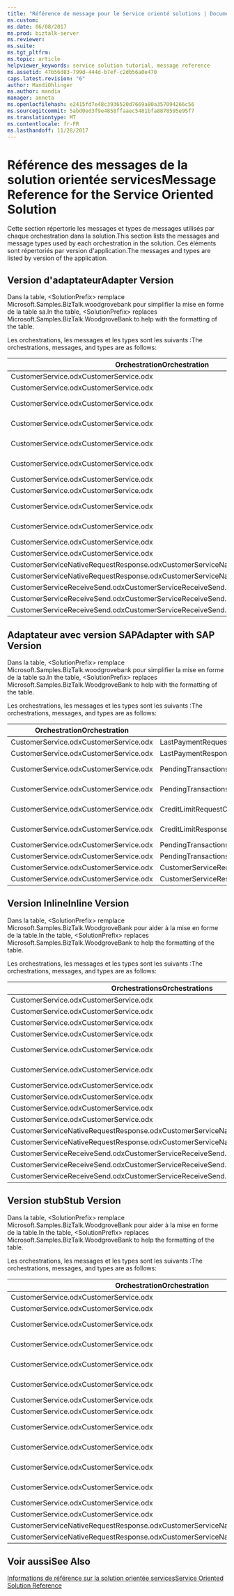 ```yaml
---
title: "Référence de message pour le Service orienté solutions | Documents Microsoft"
ms.custom: 
ms.date: 06/08/2017
ms.prod: biztalk-server
ms.reviewer: 
ms.suite: 
ms.tgt_pltfrm: 
ms.topic: article
helpviewer_keywords: service solution tutorial, message reference
ms.assetid: 47b56d83-799d-444d-b7ef-c2db56a0e470
caps.latest.revision: "6"
author: MandiOhlinger
ms.author: mandia
manager: anneta
ms.openlocfilehash: e2415fd7e48c3936520d7669a80a357094266c56
ms.sourcegitcommit: 5abd0ed3f9e4858ffaaec5481bfa8878595e95f7
ms.translationtype: MT
ms.contentlocale: fr-FR
ms.lasthandoff: 11/28/2017
---
```

# <a name="message-reference-for-the-service-oriented-solution"></a><span data-ttu-id="27d5b-102">Référence des messages de la solution orientée services</span><span class="sxs-lookup"><span data-stu-id="27d5b-102">Message Reference for the Service Oriented Solution</span></span>
<span data-ttu-id="27d5b-103">Cette section répertorie les messages et types de messages utilisés par chaque orchestration dans la solution.</span><span class="sxs-lookup"><span data-stu-id="27d5b-103">This section lists the messages and message types used by each orchestration in the solution.</span></span> <span data-ttu-id="27d5b-104">Ces éléments sont répertoriés par version d'application.</span><span class="sxs-lookup"><span data-stu-id="27d5b-104">The messages and types are listed by version of the application.</span></span>  
  
## <a name="adapter-version"></a><span data-ttu-id="27d5b-105">Version d'adaptateur</span><span class="sxs-lookup"><span data-stu-id="27d5b-105">Adapter Version</span></span>  
 <span data-ttu-id="27d5b-106">Dans la table, \<SolutionPrefix\> remplace Microsoft.Samples.BizTalk.woodgrovebank pour simplifier la mise en forme de la table sa.</span><span class="sxs-lookup"><span data-stu-id="27d5b-106">In the table, \<SolutionPrefix\> replaces Microsoft.Samples.BizTalk.WoodgroveBank to help with the formatting of the table.</span></span>  
  
 <span data-ttu-id="27d5b-107">Les orchestrations, les messages et les types sont les suivants :</span><span class="sxs-lookup"><span data-stu-id="27d5b-107">The orchestrations, messages, and types are as follows:</span></span>  
  
|<span data-ttu-id="27d5b-108">Orchestration</span><span class="sxs-lookup"><span data-stu-id="27d5b-108">Orchestration</span></span>|<span data-ttu-id="27d5b-109">Message</span><span class="sxs-lookup"><span data-stu-id="27d5b-109">Message</span></span>|<span data-ttu-id="27d5b-110">Type de message</span><span class="sxs-lookup"><span data-stu-id="27d5b-110">Message Type</span></span>|  
|-------------------|-------------|------------------|  
|<span data-ttu-id="27d5b-111">CustomerService.odx</span><span class="sxs-lookup"><span data-stu-id="27d5b-111">CustomerService.odx</span></span>|<span data-ttu-id="27d5b-112">LastPaymentRequest</span><span class="sxs-lookup"><span data-stu-id="27d5b-112">LastPaymentRequest</span></span>|<span data-ttu-id="27d5b-113">\<SolutionPrefix\>. Schemas.LastPaymentRequest</span><span class="sxs-lookup"><span data-stu-id="27d5b-113">\<SolutionPrefix\>.Schemas.LastPaymentRequest</span></span>|  
|<span data-ttu-id="27d5b-114">CustomerService.odx</span><span class="sxs-lookup"><span data-stu-id="27d5b-114">CustomerService.odx</span></span>|<span data-ttu-id="27d5b-115">LastPaymentResponse</span><span class="sxs-lookup"><span data-stu-id="27d5b-115">LastPaymentResponse</span></span>|<span data-ttu-id="27d5b-116">\<SolutionPrefix\>. Schemas.LastPaymentResponse</span><span class="sxs-lookup"><span data-stu-id="27d5b-116">\<SolutionPrefix\>.Schemas.LastPaymentResponse</span></span>|  
|<span data-ttu-id="27d5b-117">CustomerService.odx</span><span class="sxs-lookup"><span data-stu-id="27d5b-117">CustomerService.odx</span></span>|<span data-ttu-id="27d5b-118">PendingTransactionsWSRequest</span><span class="sxs-lookup"><span data-stu-id="27d5b-118">PendingTransactionsWSRequest</span></span>|<span data-ttu-id="27d5b-119">\<SolutionPrefix\>. Orchestrations.Adapter.PendTransWS.PendingTransactionsWebService_. GetPendingTransactions_request</span><span class="sxs-lookup"><span data-stu-id="27d5b-119">\<SolutionPrefix\>.Orchestrations.Adapter.PendTransWS.PendingTransactionsWebService_.GetPendingTransactions_request</span></span>|  
|<span data-ttu-id="27d5b-120">CustomerService.odx</span><span class="sxs-lookup"><span data-stu-id="27d5b-120">CustomerService.odx</span></span>|<span data-ttu-id="27d5b-121">PendingTransactionsWSResponse</span><span class="sxs-lookup"><span data-stu-id="27d5b-121">PendingTransactionsWSResponse</span></span>|<span data-ttu-id="27d5b-122">\<SolutionPrefix\>. Orchestrations.Adapter.PendTransWS.PendingTransactionsWebService_. GetPendingTransactions_response</span><span class="sxs-lookup"><span data-stu-id="27d5b-122">\<SolutionPrefix\>.Orchestrations.Adapter.PendTransWS.PendingTransactionsWebService_.GetPendingTransactions_response</span></span>|  
|<span data-ttu-id="27d5b-123">CustomerService.odx</span><span class="sxs-lookup"><span data-stu-id="27d5b-123">CustomerService.odx</span></span>|<span data-ttu-id="27d5b-124">CreditLimitRequest</span><span class="sxs-lookup"><span data-stu-id="27d5b-124">CreditLimitRequest</span></span>|<span data-ttu-id="27d5b-125">\<SolutionPrefix\>. Schemas.BAPI_BANKACCT_GET_DETAIL. BAPI_BANKACCT_GET_DETAIL_Request</span><span class="sxs-lookup"><span data-stu-id="27d5b-125">\<SolutionPrefix\>.Schemas.BAPI_BANKACCT_GET_DETAIL.BAPI_BANKACCT_GET_DETAIL_Request</span></span>|  
|<span data-ttu-id="27d5b-126">CustomerService.odx</span><span class="sxs-lookup"><span data-stu-id="27d5b-126">CustomerService.odx</span></span>|<span data-ttu-id="27d5b-127">CreditLimitResponse</span><span class="sxs-lookup"><span data-stu-id="27d5b-127">CreditLimitResponse</span></span>|<span data-ttu-id="27d5b-128">\<SolutionPrefix\>. Schemas.BAPI_BANKACCT_GET_DETAIL. BAPI_BANKACCT_GET_DETAIL_Response</span><span class="sxs-lookup"><span data-stu-id="27d5b-128">\<SolutionPrefix\>.Schemas.BAPI_BANKACCT_GET_DETAIL.BAPI_BANKACCT_GET_DETAIL_Response</span></span>|  
|<span data-ttu-id="27d5b-129">CustomerService.odx</span><span class="sxs-lookup"><span data-stu-id="27d5b-129">CustomerService.odx</span></span>|<span data-ttu-id="27d5b-130">PendingTransactionsRequest</span><span class="sxs-lookup"><span data-stu-id="27d5b-130">PendingTransactionsRequest</span></span>|<span data-ttu-id="27d5b-131">\<SolutionPrefix\>. Schemas.PendingTransactionsRequest</span><span class="sxs-lookup"><span data-stu-id="27d5b-131">\<SolutionPrefix\>.Schemas.PendingTransactionsRequest</span></span>|  
|<span data-ttu-id="27d5b-132">CustomerService.odx</span><span class="sxs-lookup"><span data-stu-id="27d5b-132">CustomerService.odx</span></span>|<span data-ttu-id="27d5b-133">PendingTransactionsResponse</span><span class="sxs-lookup"><span data-stu-id="27d5b-133">PendingTransactionsResponse</span></span>|<span data-ttu-id="27d5b-134">\<SolutionPrefix\>. Schemas.PendingTransactionsResponse</span><span class="sxs-lookup"><span data-stu-id="27d5b-134">\<SolutionPrefix\>.Schemas.PendingTransactionsResponse</span></span>|  
|<span data-ttu-id="27d5b-135">CustomerService.odx</span><span class="sxs-lookup"><span data-stu-id="27d5b-135">CustomerService.odx</span></span>|<span data-ttu-id="27d5b-136">StubSAPWebServiceRequest</span><span class="sxs-lookup"><span data-stu-id="27d5b-136">StubSAPWebServiceRequest</span></span>|<span data-ttu-id="27d5b-137">\<SolutionPrefix\>. Orchestrations.Adapter.StubSAPWS.StubSAPWS_. GetAccountDetails_request</span><span class="sxs-lookup"><span data-stu-id="27d5b-137">\<SolutionPrefix\>.Orchestrations.Adapter.StubSAPWS.StubSAPWS_.GetAccountDetails_request</span></span>|  
|<span data-ttu-id="27d5b-138">CustomerService.odx</span><span class="sxs-lookup"><span data-stu-id="27d5b-138">CustomerService.odx</span></span>|<span data-ttu-id="27d5b-139">StubSAPWebServiceResponse</span><span class="sxs-lookup"><span data-stu-id="27d5b-139">StubSAPWebServiceResponse</span></span>|<span data-ttu-id="27d5b-140">\<SolutionPrefix\>. Orchestrations.Adapter.StubSAPWS.StubSAPWS_. GetAccountDetails_response</span><span class="sxs-lookup"><span data-stu-id="27d5b-140">\<SolutionPrefix\>.Orchestrations.Adapter.StubSAPWS.StubSAPWS_.GetAccountDetails_response</span></span>|  
|<span data-ttu-id="27d5b-141">CustomerService.odx</span><span class="sxs-lookup"><span data-stu-id="27d5b-141">CustomerService.odx</span></span>|<span data-ttu-id="27d5b-142">CustomerServiceRequest</span><span class="sxs-lookup"><span data-stu-id="27d5b-142">CustomerServiceRequest</span></span>|<span data-ttu-id="27d5b-143">\<SolutionPrefix\>. Schemas.CustomerServiceRequest</span><span class="sxs-lookup"><span data-stu-id="27d5b-143">\<SolutionPrefix\>.Schemas.CustomerServiceRequest</span></span>|  
|<span data-ttu-id="27d5b-144">CustomerService.odx</span><span class="sxs-lookup"><span data-stu-id="27d5b-144">CustomerService.odx</span></span>|<span data-ttu-id="27d5b-145">CustomerServiceResponse</span><span class="sxs-lookup"><span data-stu-id="27d5b-145">CustomerServiceResponse</span></span>|<span data-ttu-id="27d5b-146">\<SolutionPrefix\>. Schemas.CustomerServiceResponse</span><span class="sxs-lookup"><span data-stu-id="27d5b-146">\<SolutionPrefix\>.Schemas.CustomerServiceResponse</span></span>|  
|<span data-ttu-id="27d5b-147">CustomerServiceNativeRequestResponse.odx</span><span class="sxs-lookup"><span data-stu-id="27d5b-147">CustomerServiceNativeRequestResponse.odx</span></span>|<span data-ttu-id="27d5b-148">CustomerServiceRequest</span><span class="sxs-lookup"><span data-stu-id="27d5b-148">CustomerServiceRequest</span></span>|<span data-ttu-id="27d5b-149">\<SolutionPrefix\>. Schemas.CustomerServiceRequest</span><span class="sxs-lookup"><span data-stu-id="27d5b-149">\<SolutionPrefix\>.Schemas.CustomerServiceRequest</span></span>|  
|<span data-ttu-id="27d5b-150">CustomerServiceNativeRequestResponse.odx</span><span class="sxs-lookup"><span data-stu-id="27d5b-150">CustomerServiceNativeRequestResponse.odx</span></span>|<span data-ttu-id="27d5b-151">CustomerServiceResponse</span><span class="sxs-lookup"><span data-stu-id="27d5b-151">CustomerServiceResponse</span></span>|<span data-ttu-id="27d5b-152">\<SolutionPrefix\>. Schemas.CustomerServiceResponse</span><span class="sxs-lookup"><span data-stu-id="27d5b-152">\<SolutionPrefix\>.Schemas.CustomerServiceResponse</span></span>|  
|<span data-ttu-id="27d5b-153">CustomerServiceReceiveSend.odx</span><span class="sxs-lookup"><span data-stu-id="27d5b-153">CustomerServiceReceiveSend.odx</span></span>|<span data-ttu-id="27d5b-154">CustomerServiceResponse2</span><span class="sxs-lookup"><span data-stu-id="27d5b-154">CustomerServiceResponse2</span></span>|<span data-ttu-id="27d5b-155">\<SolutionPrefix\>. Schemas.CustomerServiceResponse</span><span class="sxs-lookup"><span data-stu-id="27d5b-155">\<SolutionPrefix\>.Schemas.CustomerServiceResponse</span></span>|  
|<span data-ttu-id="27d5b-156">CustomerServiceReceiveSend.odx</span><span class="sxs-lookup"><span data-stu-id="27d5b-156">CustomerServiceReceiveSend.odx</span></span>|<span data-ttu-id="27d5b-157">CustomerServiceResponse</span><span class="sxs-lookup"><span data-stu-id="27d5b-157">CustomerServiceResponse</span></span>|<span data-ttu-id="27d5b-158">\<SolutionPrefix\>. Schemas.CustomerServiceResponse</span><span class="sxs-lookup"><span data-stu-id="27d5b-158">\<SolutionPrefix\>.Schemas.CustomerServiceResponse</span></span>|  
|<span data-ttu-id="27d5b-159">CustomerServiceReceiveSend.odx</span><span class="sxs-lookup"><span data-stu-id="27d5b-159">CustomerServiceReceiveSend.odx</span></span>|<span data-ttu-id="27d5b-160">CustomerServiceRequest</span><span class="sxs-lookup"><span data-stu-id="27d5b-160">CustomerServiceRequest</span></span>|<span data-ttu-id="27d5b-161">\<SolutionPrefix\>. Schemas.CustomerServiceRequest</span><span class="sxs-lookup"><span data-stu-id="27d5b-161">\<SolutionPrefix\>.Schemas.CustomerServiceRequest</span></span>|  
  
## <a name="adapter-with-sap-version"></a><span data-ttu-id="27d5b-162">Adaptateur avec version SAP</span><span class="sxs-lookup"><span data-stu-id="27d5b-162">Adapter with SAP Version</span></span>  
 <span data-ttu-id="27d5b-163">Dans la table, \<SolutionPrefix\> remplace Microsoft.Samples.BizTalk.woodgrovebank pour simplifier la mise en forme de la table sa.</span><span class="sxs-lookup"><span data-stu-id="27d5b-163">In the table, \<SolutionPrefix\> replaces Microsoft.Samples.BizTalk.WoodgroveBank to help with the formatting of the table.</span></span>  
  
 <span data-ttu-id="27d5b-164">Les orchestrations, les messages et les types sont les suivants :</span><span class="sxs-lookup"><span data-stu-id="27d5b-164">The orchestrations, messages, and types are as follows:</span></span>  
  
|<span data-ttu-id="27d5b-165">Orchestration</span><span class="sxs-lookup"><span data-stu-id="27d5b-165">Orchestration</span></span>|<span data-ttu-id="27d5b-166">Message</span><span class="sxs-lookup"><span data-stu-id="27d5b-166">Message</span></span>|<span data-ttu-id="27d5b-167">Type de message</span><span class="sxs-lookup"><span data-stu-id="27d5b-167">Message Type</span></span>|  
|-------------------|-------------|------------------|  
|<span data-ttu-id="27d5b-168">CustomerService.odx</span><span class="sxs-lookup"><span data-stu-id="27d5b-168">CustomerService.odx</span></span>|<span data-ttu-id="27d5b-169">LastPaymentRequest</span><span class="sxs-lookup"><span data-stu-id="27d5b-169">LastPaymentRequest</span></span>|<span data-ttu-id="27d5b-170">\<SolutionPrefix\>. Schemas.LastPaymentRequest</span><span class="sxs-lookup"><span data-stu-id="27d5b-170">\<SolutionPrefix\>.Schemas.LastPaymentRequest</span></span>|  
|<span data-ttu-id="27d5b-171">CustomerService.odx</span><span class="sxs-lookup"><span data-stu-id="27d5b-171">CustomerService.odx</span></span>|<span data-ttu-id="27d5b-172">LastPaymentResponse</span><span class="sxs-lookup"><span data-stu-id="27d5b-172">LastPaymentResponse</span></span>|<span data-ttu-id="27d5b-173">\<SolutionPrefix\>. Schemas.LastPaymentResponse</span><span class="sxs-lookup"><span data-stu-id="27d5b-173">\<SolutionPrefix\>.Schemas.LastPaymentResponse</span></span>|  
|<span data-ttu-id="27d5b-174">CustomerService.odx</span><span class="sxs-lookup"><span data-stu-id="27d5b-174">CustomerService.odx</span></span>|<span data-ttu-id="27d5b-175">PendingTransactionsWSRequest</span><span class="sxs-lookup"><span data-stu-id="27d5b-175">PendingTransactionsWSRequest</span></span>|<span data-ttu-id="27d5b-176">\<SolutionPrefix\>. Orchestrations.Adapter.PendTransWS.PendingTransactionsWebService_. GetPendingTransactions_request</span><span class="sxs-lookup"><span data-stu-id="27d5b-176">\<SolutionPrefix\>.Orchestrations.Adapter.PendTransWS.PendingTransactionsWebService_.GetPendingTransactions_request</span></span>|  
|<span data-ttu-id="27d5b-177">CustomerService.odx</span><span class="sxs-lookup"><span data-stu-id="27d5b-177">CustomerService.odx</span></span>|<span data-ttu-id="27d5b-178">PendingTransactionsWSResponse</span><span class="sxs-lookup"><span data-stu-id="27d5b-178">PendingTransactionsWSResponse</span></span>|<span data-ttu-id="27d5b-179">\<SolutionPrefix\>. Orchestrations.Adapter.PendTransWS.PendingTransactionsWebService_. GetPendingTransactions_response</span><span class="sxs-lookup"><span data-stu-id="27d5b-179">\<SolutionPrefix\>.Orchestrations.Adapter.PendTransWS.PendingTransactionsWebService_.GetPendingTransactions_response</span></span>|  
|<span data-ttu-id="27d5b-180">CustomerService.odx</span><span class="sxs-lookup"><span data-stu-id="27d5b-180">CustomerService.odx</span></span>|<span data-ttu-id="27d5b-181">CreditLimitRequest</span><span class="sxs-lookup"><span data-stu-id="27d5b-181">CreditLimitRequest</span></span>|<span data-ttu-id="27d5b-182">\<SolutionPrefix\>. Schemas.BAPI_BANKACCT_GET_DETAIL. BAPI_BANKACCT_GET_DETAIL_Request</span><span class="sxs-lookup"><span data-stu-id="27d5b-182">\<SolutionPrefix\>.Schemas.BAPI_BANKACCT_GET_DETAIL.BAPI_BANKACCT_GET_DETAIL_Request</span></span>|  
|<span data-ttu-id="27d5b-183">CustomerService.odx</span><span class="sxs-lookup"><span data-stu-id="27d5b-183">CustomerService.odx</span></span>|<span data-ttu-id="27d5b-184">CreditLimitResponse</span><span class="sxs-lookup"><span data-stu-id="27d5b-184">CreditLimitResponse</span></span>|<span data-ttu-id="27d5b-185">\<SolutionPrefix\>. Schemas.BAPI_BANKACCT_GET_DETAIL. BAPI_BANKACCT_GET_DETAIL_Response</span><span class="sxs-lookup"><span data-stu-id="27d5b-185">\<SolutionPrefix\>.Schemas.BAPI_BANKACCT_GET_DETAIL.BAPI_BANKACCT_GET_DETAIL_Response</span></span>|  
|<span data-ttu-id="27d5b-186">CustomerService.odx</span><span class="sxs-lookup"><span data-stu-id="27d5b-186">CustomerService.odx</span></span>|<span data-ttu-id="27d5b-187">PendingTransactionsRequest</span><span class="sxs-lookup"><span data-stu-id="27d5b-187">PendingTransactionsRequest</span></span>|<span data-ttu-id="27d5b-188">\<SolutionPrefix\>. Schemas.PendingTransactionsRequest</span><span class="sxs-lookup"><span data-stu-id="27d5b-188">\<SolutionPrefix\>.Schemas.PendingTransactionsRequest</span></span>|  
|<span data-ttu-id="27d5b-189">CustomerService.odx</span><span class="sxs-lookup"><span data-stu-id="27d5b-189">CustomerService.odx</span></span>|<span data-ttu-id="27d5b-190">PendingTransactionsResponse</span><span class="sxs-lookup"><span data-stu-id="27d5b-190">PendingTransactionsResponse</span></span>|<span data-ttu-id="27d5b-191">\<SolutionPrefix\>. Schemas.PendingTransactionsResponse</span><span class="sxs-lookup"><span data-stu-id="27d5b-191">\<SolutionPrefix\>.Schemas.PendingTransactionsResponse</span></span>|  
|<span data-ttu-id="27d5b-192">CustomerService.odx</span><span class="sxs-lookup"><span data-stu-id="27d5b-192">CustomerService.odx</span></span>|<span data-ttu-id="27d5b-193">CustomerServiceRequest</span><span class="sxs-lookup"><span data-stu-id="27d5b-193">CustomerServiceRequest</span></span>|<span data-ttu-id="27d5b-194">\<SolutionPrefix\>. Schemas.CustomerServiceRequest</span><span class="sxs-lookup"><span data-stu-id="27d5b-194">\<SolutionPrefix\>.Schemas.CustomerServiceRequest</span></span>|  
|<span data-ttu-id="27d5b-195">CustomerService.odx</span><span class="sxs-lookup"><span data-stu-id="27d5b-195">CustomerService.odx</span></span>|<span data-ttu-id="27d5b-196">CustomerServiceResponse</span><span class="sxs-lookup"><span data-stu-id="27d5b-196">CustomerServiceResponse</span></span>|<span data-ttu-id="27d5b-197">\<SolutionPrefix\>. Schemas.CustomerServiceResponse</span><span class="sxs-lookup"><span data-stu-id="27d5b-197">\<SolutionPrefix\>.Schemas.CustomerServiceResponse</span></span>|  
  
## <a name="inline-version"></a><span data-ttu-id="27d5b-198">Version Inline</span><span class="sxs-lookup"><span data-stu-id="27d5b-198">Inline Version</span></span>  
 <span data-ttu-id="27d5b-199">Dans la table, \<SolutionPrefix\> remplace Microsoft.Samples.BizTalk.WoodgroveBank pour aider à la mise en forme de la table.</span><span class="sxs-lookup"><span data-stu-id="27d5b-199">In the table, \<SolutionPrefix\> replaces Microsoft.Samples.BizTalk.WoodgroveBank to help the formatting of the table.</span></span>  
  
 <span data-ttu-id="27d5b-200">Les orchestrations, les messages et les types sont les suivants :</span><span class="sxs-lookup"><span data-stu-id="27d5b-200">The orchestrations, messages, and types are as follows:</span></span>  
  
|<span data-ttu-id="27d5b-201">Orchestrations</span><span class="sxs-lookup"><span data-stu-id="27d5b-201">Orchestrations</span></span>|<span data-ttu-id="27d5b-202">Message</span><span class="sxs-lookup"><span data-stu-id="27d5b-202">Message</span></span>|<span data-ttu-id="27d5b-203">Type de message</span><span class="sxs-lookup"><span data-stu-id="27d5b-203">Message Type</span></span>|  
|--------------------|-------------|------------------|  
|<span data-ttu-id="27d5b-204">CustomerService.odx</span><span class="sxs-lookup"><span data-stu-id="27d5b-204">CustomerService.odx</span></span>|<span data-ttu-id="27d5b-205">LastPaymentRequest</span><span class="sxs-lookup"><span data-stu-id="27d5b-205">LastPaymentRequest</span></span>|<span data-ttu-id="27d5b-206">\<SolutionPrefix\>. Schemas.LastPaymentRequest</span><span class="sxs-lookup"><span data-stu-id="27d5b-206">\<SolutionPrefix\>.Schemas.LastPaymentRequest</span></span>|  
|<span data-ttu-id="27d5b-207">CustomerService.odx</span><span class="sxs-lookup"><span data-stu-id="27d5b-207">CustomerService.odx</span></span>|<span data-ttu-id="27d5b-208">LastPaymentResponse</span><span class="sxs-lookup"><span data-stu-id="27d5b-208">LastPaymentResponse</span></span>|<span data-ttu-id="27d5b-209">\<SolutionPrefix\>. Schemas.LastPaymentResponse</span><span class="sxs-lookup"><span data-stu-id="27d5b-209">\<SolutionPrefix\>.Schemas.LastPaymentResponse</span></span>|  
|<span data-ttu-id="27d5b-210">CustomerService.odx</span><span class="sxs-lookup"><span data-stu-id="27d5b-210">CustomerService.odx</span></span>|<span data-ttu-id="27d5b-211">PendingTransactionsWSRequest</span><span class="sxs-lookup"><span data-stu-id="27d5b-211">PendingTransactionsWSRequest</span></span>|<span data-ttu-id="27d5b-212">\<SolutionPrefix\>. Schemas.PendingTransactionsRequest</span><span class="sxs-lookup"><span data-stu-id="27d5b-212">\<SolutionPrefix\>.Schemas.PendingTransactionsRequest</span></span>|  
|<span data-ttu-id="27d5b-213">CustomerService.odx</span><span class="sxs-lookup"><span data-stu-id="27d5b-213">CustomerService.odx</span></span>|<span data-ttu-id="27d5b-214">PendingTransactionsWSResponse</span><span class="sxs-lookup"><span data-stu-id="27d5b-214">PendingTransactionsWSResponse</span></span>|<span data-ttu-id="27d5b-215">\<SolutionPrefix\>. Schemas.PendingTransactionsResponse</span><span class="sxs-lookup"><span data-stu-id="27d5b-215">\<SolutionPrefix\>.Schemas.PendingTransactionsResponse</span></span>|  
|<span data-ttu-id="27d5b-216">CustomerService.odx</span><span class="sxs-lookup"><span data-stu-id="27d5b-216">CustomerService.odx</span></span>|<span data-ttu-id="27d5b-217">CreditLimitRequest</span><span class="sxs-lookup"><span data-stu-id="27d5b-217">CreditLimitRequest</span></span>|<span data-ttu-id="27d5b-218">\<SolutionPrefix\>. Schemas.BAPI_BANKACCT_GET_DETAIL. BAPI_BANKACCT_GET_DETAIL_Request</span><span class="sxs-lookup"><span data-stu-id="27d5b-218">\<SolutionPrefix\>.Schemas.BAPI_BANKACCT_GET_DETAIL.BAPI_BANKACCT_GET_DETAIL_Request</span></span>|  
|<span data-ttu-id="27d5b-219">CustomerService.odx</span><span class="sxs-lookup"><span data-stu-id="27d5b-219">CustomerService.odx</span></span>|<span data-ttu-id="27d5b-220">CreditLimitResponse</span><span class="sxs-lookup"><span data-stu-id="27d5b-220">CreditLimitResponse</span></span>|<span data-ttu-id="27d5b-221">\<SolutionPrefix\>. Schemas.BAPI_BANKACCT_GET_DETAIL. BAPI_BANKACCT_GET_DETAIL_Response</span><span class="sxs-lookup"><span data-stu-id="27d5b-221">\<SolutionPrefix\>.Schemas.BAPI_BANKACCT_GET_DETAIL.BAPI_BANKACCT_GET_DETAIL_Response</span></span>|  
|<span data-ttu-id="27d5b-222">CustomerService.odx</span><span class="sxs-lookup"><span data-stu-id="27d5b-222">CustomerService.odx</span></span>|<span data-ttu-id="27d5b-223">LastPaymentRequestAfterSendPipeline</span><span class="sxs-lookup"><span data-stu-id="27d5b-223">LastPaymentRequestAfterSendPipeline</span></span>|<span data-ttu-id="27d5b-224">System.Xml.XmlDocument</span><span class="sxs-lookup"><span data-stu-id="27d5b-224">System.Xml.XmlDocument</span></span>|  
|<span data-ttu-id="27d5b-225">CustomerService.odx</span><span class="sxs-lookup"><span data-stu-id="27d5b-225">CustomerService.odx</span></span>|<span data-ttu-id="27d5b-226">LastPaymentResponseBeforeReceivePipeline</span><span class="sxs-lookup"><span data-stu-id="27d5b-226">LastPaymentResponseBeforeReceivePipeline</span></span>|<span data-ttu-id="27d5b-227">System.Xml.XmlDocument</span><span class="sxs-lookup"><span data-stu-id="27d5b-227">System.Xml.XmlDocument</span></span>|  
|<span data-ttu-id="27d5b-228">CustomerService.odx</span><span class="sxs-lookup"><span data-stu-id="27d5b-228">CustomerService.odx</span></span>|<span data-ttu-id="27d5b-229">CustomerServiceRequest</span><span class="sxs-lookup"><span data-stu-id="27d5b-229">CustomerServiceRequest</span></span>|<span data-ttu-id="27d5b-230">\<SolutionPrefix\>. Schemas.CustomerServiceRequest</span><span class="sxs-lookup"><span data-stu-id="27d5b-230">\<SolutionPrefix\>.Schemas.CustomerServiceRequest</span></span>|  
|<span data-ttu-id="27d5b-231">CustomerService.odx</span><span class="sxs-lookup"><span data-stu-id="27d5b-231">CustomerService.odx</span></span>|<span data-ttu-id="27d5b-232">CustomerServiceResponse</span><span class="sxs-lookup"><span data-stu-id="27d5b-232">CustomerServiceResponse</span></span>|<span data-ttu-id="27d5b-233">\<SolutionPrefix\>. Schemas.CustomerServiceResponse</span><span class="sxs-lookup"><span data-stu-id="27d5b-233">\<SolutionPrefix\>.Schemas.CustomerServiceResponse</span></span>|  
|<span data-ttu-id="27d5b-234">CustomerServiceNativeRequestResponse.odx</span><span class="sxs-lookup"><span data-stu-id="27d5b-234">CustomerServiceNativeRequestResponse.odx</span></span>|<span data-ttu-id="27d5b-235">CustomerServiceRequest</span><span class="sxs-lookup"><span data-stu-id="27d5b-235">CustomerServiceRequest</span></span>|<span data-ttu-id="27d5b-236">\<SolutionPrefix\>. Schemas.CustomerServiceRequest</span><span class="sxs-lookup"><span data-stu-id="27d5b-236">\<SolutionPrefix\>.Schemas.CustomerServiceRequest</span></span>|  
|<span data-ttu-id="27d5b-237">CustomerServiceNativeRequestResponse.odx</span><span class="sxs-lookup"><span data-stu-id="27d5b-237">CustomerServiceNativeRequestResponse.odx</span></span>|<span data-ttu-id="27d5b-238">CustomerServiceResponse</span><span class="sxs-lookup"><span data-stu-id="27d5b-238">CustomerServiceResponse</span></span>|<span data-ttu-id="27d5b-239">\<SolutionPrefix\>. Schemas.CustomerServiceResponse</span><span class="sxs-lookup"><span data-stu-id="27d5b-239">\<SolutionPrefix\>.Schemas.CustomerServiceResponse</span></span>|  
|<span data-ttu-id="27d5b-240">CustomerServiceReceiveSend.odx</span><span class="sxs-lookup"><span data-stu-id="27d5b-240">CustomerServiceReceiveSend.odx</span></span>|<span data-ttu-id="27d5b-241">CustomerServiceResponse2</span><span class="sxs-lookup"><span data-stu-id="27d5b-241">CustomerServiceResponse2</span></span>|<span data-ttu-id="27d5b-242">\<SolutionPrefix\>. Schemas.CustomerServiceResponse</span><span class="sxs-lookup"><span data-stu-id="27d5b-242">\<SolutionPrefix\>.Schemas.CustomerServiceResponse</span></span>|  
|<span data-ttu-id="27d5b-243">CustomerServiceReceiveSend.odx</span><span class="sxs-lookup"><span data-stu-id="27d5b-243">CustomerServiceReceiveSend.odx</span></span>|<span data-ttu-id="27d5b-244">CustomerServiceResponse</span><span class="sxs-lookup"><span data-stu-id="27d5b-244">CustomerServiceResponse</span></span>|<span data-ttu-id="27d5b-245">\<SolutionPrefix\>. Schemas.CustomerServiceResponse</span><span class="sxs-lookup"><span data-stu-id="27d5b-245">\<SolutionPrefix\>.Schemas.CustomerServiceResponse</span></span>|  
|<span data-ttu-id="27d5b-246">CustomerServiceReceiveSend.odx</span><span class="sxs-lookup"><span data-stu-id="27d5b-246">CustomerServiceReceiveSend.odx</span></span>|<span data-ttu-id="27d5b-247">CustomerServiceRequest</span><span class="sxs-lookup"><span data-stu-id="27d5b-247">CustomerServiceRequest</span></span>|<span data-ttu-id="27d5b-248">\<SolutionPrefix\>. Schemas.CustomerServiceRequest</span><span class="sxs-lookup"><span data-stu-id="27d5b-248">\<SolutionPrefix\>.Schemas.CustomerServiceRequest</span></span>|  
  
## <a name="stub-version"></a><span data-ttu-id="27d5b-249">Version stub</span><span class="sxs-lookup"><span data-stu-id="27d5b-249">Stub Version</span></span>  
 <span data-ttu-id="27d5b-250">Dans la table, \<SolutionPrefix\> remplace Microsoft.Samples.BizTalk.WoodgroveBank pour aider à la mise en forme de la table.</span><span class="sxs-lookup"><span data-stu-id="27d5b-250">In the table, \<SolutionPrefix\> replaces Microsoft.Samples.BizTalk.WoodgroveBank to help the formatting of the table.</span></span>  
  
 <span data-ttu-id="27d5b-251">Les orchestrations, les messages et les types sont les suivants :</span><span class="sxs-lookup"><span data-stu-id="27d5b-251">The orchestrations, messages, and types are as follows:</span></span>  
  
|<span data-ttu-id="27d5b-252">Orchestration</span><span class="sxs-lookup"><span data-stu-id="27d5b-252">Orchestration</span></span>|<span data-ttu-id="27d5b-253">Message</span><span class="sxs-lookup"><span data-stu-id="27d5b-253">Message</span></span>|<span data-ttu-id="27d5b-254">Type de message</span><span class="sxs-lookup"><span data-stu-id="27d5b-254">Message Type</span></span>|  
|-------------------|-------------|------------------|  
|<span data-ttu-id="27d5b-255">CustomerService.odx</span><span class="sxs-lookup"><span data-stu-id="27d5b-255">CustomerService.odx</span></span>|<span data-ttu-id="27d5b-256">LastPaymentRequest</span><span class="sxs-lookup"><span data-stu-id="27d5b-256">LastPaymentRequest</span></span>|<span data-ttu-id="27d5b-257">\<SolutionPrefix\>. Schemas.LastPaymentRequest</span><span class="sxs-lookup"><span data-stu-id="27d5b-257">\<SolutionPrefix\>.Schemas.LastPaymentRequest</span></span>|  
|<span data-ttu-id="27d5b-258">CustomerService.odx</span><span class="sxs-lookup"><span data-stu-id="27d5b-258">CustomerService.odx</span></span>|<span data-ttu-id="27d5b-259">LastPaymentResponse</span><span class="sxs-lookup"><span data-stu-id="27d5b-259">LastPaymentResponse</span></span>|<span data-ttu-id="27d5b-260">\<SolutionPrefix\>. Schemas.LastPaymentResponse</span><span class="sxs-lookup"><span data-stu-id="27d5b-260">\<SolutionPrefix\>.Schemas.LastPaymentResponse</span></span>|  
|<span data-ttu-id="27d5b-261">CustomerService.odx</span><span class="sxs-lookup"><span data-stu-id="27d5b-261">CustomerService.odx</span></span>|<span data-ttu-id="27d5b-262">PendingTransactionsWSRequest</span><span class="sxs-lookup"><span data-stu-id="27d5b-262">PendingTransactionsWSRequest</span></span>|<span data-ttu-id="27d5b-263">\<SolutionPrefix\>. Orchestrations.Stubbed.StubPendTransWS.StubPendingTransactionsWebService_. GetPendingTransactions_request</span><span class="sxs-lookup"><span data-stu-id="27d5b-263">\<SolutionPrefix\>.Orchestrations.Stubbed.StubPendTransWS.StubPendingTransactionsWebService_.GetPendingTransactions_request</span></span>|  
|<span data-ttu-id="27d5b-264">CustomerService.odx</span><span class="sxs-lookup"><span data-stu-id="27d5b-264">CustomerService.odx</span></span>|<span data-ttu-id="27d5b-265">PendingTransactionsWSResponse</span><span class="sxs-lookup"><span data-stu-id="27d5b-265">PendingTransactionsWSResponse</span></span>|<span data-ttu-id="27d5b-266">\<SolutionPrefix\>. Orchestrations.Stubbed.StubPendTransWS.StubPendingTransactionsWebService_. GetPendingTransactions_response</span><span class="sxs-lookup"><span data-stu-id="27d5b-266">\<SolutionPrefix\>.Orchestrations.Stubbed.StubPendTransWS.StubPendingTransactionsWebService_.GetPendingTransactions_response</span></span>|  
|<span data-ttu-id="27d5b-267">CustomerService.odx</span><span class="sxs-lookup"><span data-stu-id="27d5b-267">CustomerService.odx</span></span>|<span data-ttu-id="27d5b-268">CreditLimitRequest</span><span class="sxs-lookup"><span data-stu-id="27d5b-268">CreditLimitRequest</span></span>|<span data-ttu-id="27d5b-269">\<SolutionPrefix\>. Schemas.BAPI_BANKACCT_GET_DETAIL. BAPI_BANKACCT_GET_DETAIL_Request</span><span class="sxs-lookup"><span data-stu-id="27d5b-269">\<SolutionPrefix\>.Schemas.BAPI_BANKACCT_GET_DETAIL.BAPI_BANKACCT_GET_DETAIL_Request</span></span>|  
|<span data-ttu-id="27d5b-270">CustomerService.odx</span><span class="sxs-lookup"><span data-stu-id="27d5b-270">CustomerService.odx</span></span>|<span data-ttu-id="27d5b-271">CreditLimitResponse</span><span class="sxs-lookup"><span data-stu-id="27d5b-271">CreditLimitResponse</span></span>|<span data-ttu-id="27d5b-272">\<SolutionPrefix\>. Schemas.BAPI_BANKACCT_GET_DETAIL. BAPI_BANKACCT_GET_DETAIL_Response</span><span class="sxs-lookup"><span data-stu-id="27d5b-272">\<SolutionPrefix\>.Schemas.BAPI_BANKACCT_GET_DETAIL.BAPI_BANKACCT_GET_DETAIL_Response</span></span>|  
|<span data-ttu-id="27d5b-273">CustomerService.odx</span><span class="sxs-lookup"><span data-stu-id="27d5b-273">CustomerService.odx</span></span>|<span data-ttu-id="27d5b-274">PendingTransactionsRequest</span><span class="sxs-lookup"><span data-stu-id="27d5b-274">PendingTransactionsRequest</span></span>|<span data-ttu-id="27d5b-275">\<SolutionPrefix\>. Schemas.PendingTransactionsRequest</span><span class="sxs-lookup"><span data-stu-id="27d5b-275">\<SolutionPrefix\>.Schemas.PendingTransactionsRequest</span></span>|  
|<span data-ttu-id="27d5b-276">CustomerService.odx</span><span class="sxs-lookup"><span data-stu-id="27d5b-276">CustomerService.odx</span></span>|<span data-ttu-id="27d5b-277">PendingTransactionsResponse</span><span class="sxs-lookup"><span data-stu-id="27d5b-277">PendingTransactionsResponse</span></span>|<span data-ttu-id="27d5b-278">\<SolutionPrefix\>. Schemas.PendingTransactionsResponse</span><span class="sxs-lookup"><span data-stu-id="27d5b-278">\<SolutionPrefix\>.Schemas.PendingTransactionsResponse</span></span>|  
|<span data-ttu-id="27d5b-279">CustomerService.odx</span><span class="sxs-lookup"><span data-stu-id="27d5b-279">CustomerService.odx</span></span>|<span data-ttu-id="27d5b-280">PaymentTrackerWSRequest</span><span class="sxs-lookup"><span data-stu-id="27d5b-280">PaymentTrackerWSRequest</span></span>|<span data-ttu-id="27d5b-281">\<SolutionPrefix\>. Orchestrations.Stubbed.StubPmntTrckWS.StubPaymentTrackerWebService_. GetLastPayments_request</span><span class="sxs-lookup"><span data-stu-id="27d5b-281">\<SolutionPrefix\>.Orchestrations.Stubbed.StubPmntTrckWS.StubPaymentTrackerWebService_.GetLastPayments_request</span></span>|  
|<span data-ttu-id="27d5b-282">CustomerService.odx</span><span class="sxs-lookup"><span data-stu-id="27d5b-282">CustomerService.odx</span></span>|<span data-ttu-id="27d5b-283">PaymentTrackerWSResponse</span><span class="sxs-lookup"><span data-stu-id="27d5b-283">PaymentTrackerWSResponse</span></span>|<span data-ttu-id="27d5b-284">\<SolutionPrefix\>. Orchestrations.Stubbed.StubPmntTrckWS.StubPaymentTrackerWebService_. GetLastPayments_response</span><span class="sxs-lookup"><span data-stu-id="27d5b-284">\<SolutionPrefix\>.Orchestrations.Stubbed.StubPmntTrckWS.StubPaymentTrackerWebService_.GetLastPayments_response</span></span>|  
|<span data-ttu-id="27d5b-285">CustomerService.odx</span><span class="sxs-lookup"><span data-stu-id="27d5b-285">CustomerService.odx</span></span>|<span data-ttu-id="27d5b-286">StubSAPWSRequest</span><span class="sxs-lookup"><span data-stu-id="27d5b-286">StubSAPWSRequest</span></span>|<span data-ttu-id="27d5b-287">\<SolutionPrefix\>. Orchestrations.Stubbed.StubSAPWS.StubSAPWS_. GetAccountDetails_request</span><span class="sxs-lookup"><span data-stu-id="27d5b-287">\<SolutionPrefix\>.Orchestrations.Stubbed.StubSAPWS.StubSAPWS_.GetAccountDetails_request</span></span>|  
|<span data-ttu-id="27d5b-288">CustomerService.odx</span><span class="sxs-lookup"><span data-stu-id="27d5b-288">CustomerService.odx</span></span>|<span data-ttu-id="27d5b-289">StubSAPWSResponse</span><span class="sxs-lookup"><span data-stu-id="27d5b-289">StubSAPWSResponse</span></span>|<span data-ttu-id="27d5b-290">\<SolutionPrefix\>. Orchestrations.Stubbed.StubSAPWS.StubSAPWS_. GetAccountDetails_response</span><span class="sxs-lookup"><span data-stu-id="27d5b-290">\<SolutionPrefix\>.Orchestrations.Stubbed.StubSAPWS.StubSAPWS_.GetAccountDetails_response</span></span>|  
|<span data-ttu-id="27d5b-291">CustomerService.odx</span><span class="sxs-lookup"><span data-stu-id="27d5b-291">CustomerService.odx</span></span>|<span data-ttu-id="27d5b-292">CustomerServiceRequest</span><span class="sxs-lookup"><span data-stu-id="27d5b-292">CustomerServiceRequest</span></span>|<span data-ttu-id="27d5b-293">\<SolutionPrefix\>. Schemas.CustomerServiceRequest</span><span class="sxs-lookup"><span data-stu-id="27d5b-293">\<SolutionPrefix\>.Schemas.CustomerServiceRequest</span></span>|  
|<span data-ttu-id="27d5b-294">CustomerService.odx</span><span class="sxs-lookup"><span data-stu-id="27d5b-294">CustomerService.odx</span></span>|<span data-ttu-id="27d5b-295">CustomerServiceResponse</span><span class="sxs-lookup"><span data-stu-id="27d5b-295">CustomerServiceResponse</span></span>|<span data-ttu-id="27d5b-296">\<SolutionPrefix\>. Schemas.CustomerServiceResponse</span><span class="sxs-lookup"><span data-stu-id="27d5b-296">\<SolutionPrefix\>.Schemas.CustomerServiceResponse</span></span>|  
|<span data-ttu-id="27d5b-297">CustomerServiceNativeRequestResponse.odx</span><span class="sxs-lookup"><span data-stu-id="27d5b-297">CustomerServiceNativeRequestResponse.odx</span></span>|<span data-ttu-id="27d5b-298">CustomerServiceRequest</span><span class="sxs-lookup"><span data-stu-id="27d5b-298">CustomerServiceRequest</span></span>|<span data-ttu-id="27d5b-299">\<SolutionPrefix\>. Schemas.CustomerServiceRequest</span><span class="sxs-lookup"><span data-stu-id="27d5b-299">\<SolutionPrefix\>.Schemas.CustomerServiceRequest</span></span>|  
|<span data-ttu-id="27d5b-300">CustomerServiceNativeRequestResponse.odx</span><span class="sxs-lookup"><span data-stu-id="27d5b-300">CustomerServiceNativeRequestResponse.odx</span></span>|<span data-ttu-id="27d5b-301">CustomerServiceResponse</span><span class="sxs-lookup"><span data-stu-id="27d5b-301">CustomerServiceResponse</span></span>|<span data-ttu-id="27d5b-302">\<SolutionPrefix\>. Schemas.CustomerServiceResponse</span><span class="sxs-lookup"><span data-stu-id="27d5b-302">\<SolutionPrefix\>.Schemas.CustomerServiceResponse</span></span>|  
  
## <a name="see-also"></a><span data-ttu-id="27d5b-303">Voir aussi</span><span class="sxs-lookup"><span data-stu-id="27d5b-303">See Also</span></span>  
 [<span data-ttu-id="27d5b-304">Informations de référence sur la solution orientée services</span><span class="sxs-lookup"><span data-stu-id="27d5b-304">Service Oriented Solution Reference</span></span>](../core/service-oriented-solution-reference.md)